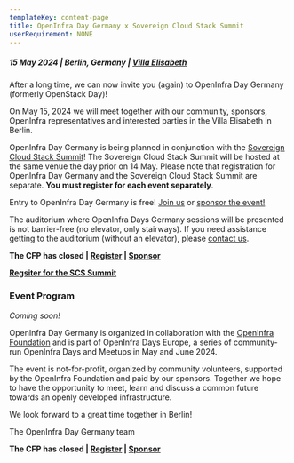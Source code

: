 ```yaml
---
templateKey: content-page
title: OpenInfra Day Germany x Sovereign Cloud Stack Summit
userRequirement: NONE
---
```

##### 15 May 2024 | Berlin, Germany | [Villa Elisabeth](https://maps.app.goo.gl/utJZLoyNSDrcskDR7)

After a long time, we can now invite you (again) to OpenInfra Day Germany (formerly OpenStack Day)!

On May 15, 2024 we will meet together with our community, sponsors, OpenInfra representatives and interested parties in the Villa Elisabeth in Berlin.

OpenInfra Day Germany is being planned in conjunction with the [Sovereign Cloud Stack Summit](https://scs.community/summit2024/)! The Sovereign Cloud Stack Summit will be hosted at the same venue the day prior on 14 May. Please note that registration for OpenInfra Day Germany and the Sovereign Cloud Stack Summit are separate. **You must register for each event separately**. 

Entry to OpenInfra Day Germany is free! [Join us](https://oideurope2024.openinfra.dev/#registration=1) or [sponsor the event!](https://openinfra.dev/events/sponsorship/#Germany)

The auditorium where OpenInfra Days Germany sessions will be presented is not barrier-free (no elevator, only stairways). If you need assistance getting to the auditorium (without an elevator), please [contact us](mailto:events@openinfra.dev).

**The CFP has closed | [Register](https://oideurope2024.openinfra.dev/#registration=1) | [Sponsor](https://openinfra.dev/events/sponsorship/#Germany)**

**[Regsiter for the SCS Summit](https://events.scs.community/scs-summit-2024/)**

### Event Program

*Coming soon!*

OpenInfra Day Germany is organized in collaboration with the [OpenInfra Foundation](https://openinfra.dev) and is part of OpenInfra Days Europe, a series of community-run OpenInfra Days and Meetups in May and June 2024.

The event is not-for-profit, organized by community volunteers, supported by the OpenInfra Foundation and paid by our sponsors. Together we hope to have the opportunity to meet, learn and discuss a common future towards an openly developed infrastructure.

We look forward to a great time together in Berlin!

The OpenInfra Day Germany team

**The CFP has closed | [Register](https://oideurope2024.openinfra.dev/#registration=1) | [Sponsor](https://openinfra.dev/events/sponsorship/#Germany)**